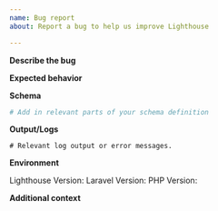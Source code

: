 ```yaml
---
name: Bug report
about: Report a bug to help us improve Lighthouse

---
```


<!-- Before posting this issue, please ask yourself:
- Is your issue actually a question? -> Ask in Slack
- Is it about the docs? -> https://github.com/nuwave/lighthouse-docs/issues/ -->

**Describe the bug**

<!-- A clear and concise description of what the bug is. -->

**Expected behavior**

<!-- A clear and concise description of what you expected to happen. -->

**Schema**

```graphql
# Add in relevant parts of your schema definition
```

**Output/Logs**

```
# Relevant log output or error messages.
```

**Environment**

Lighthouse Version:
Laravel Version:
PHP Version:

**Additional context**

<!-- Add any other context about the problem here. -->
